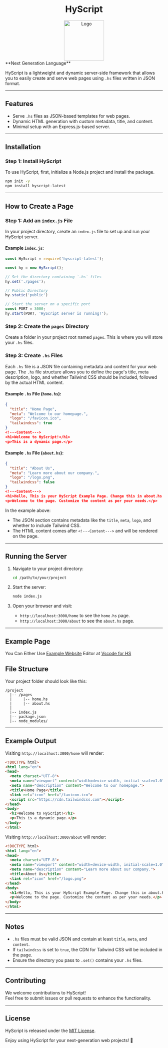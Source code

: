<h1 align="center">HyScript</h1>
<div align="center">
<a href="https://github.com/hydren-dev/HyScript"><img src="https://hyscript.hydren.us.kg/favicon.ico" title="Logo" style="max-width:100%;" width="128" /></a>
</div>
**Next Generation Language**  

HyScript is a lightweight and dynamic server-side framework that allows you to easily create and serve web pages using `.hs` files written in JSON format.  

---

## Features  
- Serve `.hs` files as JSON-based templates for web pages.  
- Dynamic HTML generation with custom metadata, title, and content.  
- Minimal setup with an Express.js-based server.  

---

## Installation  

### Step 1: Install HyScript  
To use HyScript, first, initialize a Node.js project and install the package.  

```bash  
npm init -y  
npm install hyscript-latest
```  

---

## How to Create a Page  

### Step 1: Add an `index.js` File  
In your project directory, create an `index.js` file to set up and run your HyScript server.  

#### Example `index.js`:
```javascript  
const HyScript = require('hyscript-latest');  

const hy = new HyScript();  

// Set the directory containing `.hs` files  
hy.set('./pages');  

// Public Directory 
hy.static('public')

// Start the server on a specific port  
const PORT = 3000;  
hy.start(PORT, 'HyScript server is running!');  
```  

### Step 2: Create the `pages` Directory  
Create a folder in your project root named `pages`. This is where you will store your `.hs` files.  

### Step 3: Create `.hs` Files  
Each `.hs` file is a JSON file containing metadata and content for your web page. The `.hs` file structure allows you to define the page's title, meta description, logo, and whether Tailwind CSS should be included, followed by the actual HTML content.

#### Example `.hs` File (`home.hs`):

```json
{
  "title": "Home Page",
  "meta": "Welcome to our homepage.",
  "logo": "/favicon.ico",
  "tailwindcss": true
}
<!---Content--->
<h1>Welcome to HyScript!</h1>
<p>This is a dynamic page.</p>
```

#### Example `.hs` File (`about.hs`):

```json
{
  "title": "About Us",
  "meta": "Learn more about our company.",
  "logo": "/logo.png",
  "tailwindcss": false
}
<!---Content--->
<h1>Hello, This is your HyScript Example Page. Change this in about.hs!</h1>
<p>Welcome to the page. Customize the content as per your needs.</p>
```

In the example above:
- The JSON section contains metadata like the `title`, `meta`, `logo`, and whether to include Tailwind CSS.
- The HTML content comes after `<!---Content--->` and will be rendered on the page.

---

## Running the Server  

1. Navigate to your project directory:  
   ```bash  
   cd /path/to/your/project  
   ```  

2. Start the server:  
   ```bash  
   node index.js  
   ```  

3. Open your browser and visit:  
   - `http://localhost:3000/home` to see the `home.hs` page.  
   - `http://localhost:3000/about` to see the `about.hs` page.  

---

## Example Page

You Can Either Use [Example Website](https://github.com/hydren-dev/Example-HyScript) 
Editor at [Vscode for HS](https://hydren-dev.github.io/editor/hs)

## File Structure  

Your project folder should look like this:  

```
/project
  |-- /pages
  |     |-- home.hs
  |     |-- about.hs
  |
  |-- index.js
  |-- package.json
  |-- node_modules/
```  

---

## Example Output  

Visiting `http://localhost:3000/home` will render:  

```html  
<!DOCTYPE html>  
<html lang="en">  
<head>  
  <meta charset="UTF-8">  
  <meta name="viewport" content="width=device-width, initial-scale=1.0">  
  <meta name="description" content="Welcome to our homepage.">  
  <title>Home Page</title>  
  <link rel="icon" href="/favicon.ico">  
  <script src="https://cdn.tailwindcss.com"></script>  
</head>  
<body>  
  <h1>Welcome to HyScript!</h1>  
  <p>This is a dynamic page.</p>  
</body>  
</html>  
```  

Visiting `http://localhost:3000/about` will render:

```html  
<!DOCTYPE html>  
<html lang="en">  
<head>  
  <meta charset="UTF-8">  
  <meta name="viewport" content="width=device-width, initial-scale=1.0">  
  <meta name="description" content="Learn more about our company.">  
  <title>About Us</title>  
  <link rel="icon" href="/logo.png">  
</head>  
<body>  
  <h1>Hello, This is your HyScript Example Page. Change this in about.hs!</h1>  
  <p>Welcome to the page. Customize the content as per your needs.</p>  
</body>  
</html>  
```  

---

## Notes  
- `.hs` files must be valid JSON and contain at least `title`, `meta`, and `content`.  
- If `tailwindcss` is set to `true`, the CDN for Tailwind CSS will be included in the page.  
- Ensure the directory you pass to `.set()` contains your `.hs` files.  

---

## Contributing  
We welcome contributions to HyScript!  
Feel free to submit issues or pull requests to enhance the functionality.  

---

## License  
HyScript is released under the [MIT License](LICENSE).  

Enjoy using HyScript for your next-generation web projects! 🚀  
